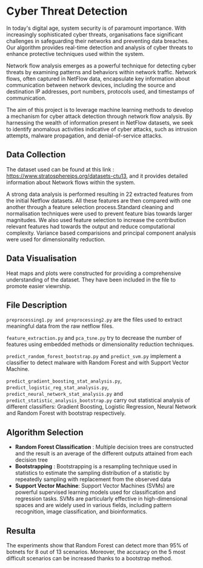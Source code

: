# Cyber Threat Detection
In today's digital age, system security is of paramount importance. With increasingly sophisticated cyber threats, organisations face significant challenges in safeguarding their networks and preventing data breaches. Our algorithm provides real-time detection and analysis of cyber threats to enhance protective techniques used within the system.

Network flow analysis emerges as a powerful technique for detecting cyber threats by examining patterns and behaviors within network traffic. Network flows, often captured in NetFlow data, encapsulate key information about communication between network devices, including the source and destination IP addresses, port numbers, protocols used, and timestamps of communication.

The aim of this project is to leverage machine learning methods to develop a mechanism for cyber attack detection through network flow analysis. By harnessing the wealth of information present in NetFlow datasets, we seek to identify anomalous activities indicative of cyber attacks, such as intrusion attempts, malware propagation, and denial-of-service attacks.

## Data Collection
The dataset used can be found at this link : https://www.stratosphereips.org/datasets-ctu13, and it provides detailed information about Network flows within the system.

A strong data analysis is performed resulting in 22 extracted features from the initial Netflow datasets. All these features are then compared with one another through a feature selection process.Standard cleaning and normalisation techniques were used to prevent feature bias towards larger magnitudes. We also used feature selection to increase the contribution relevant features had towards the output and reduce computational complexity. Variance based comparisions and principal component analysis were used for dimensionality reduction.

## Data Visualisation
Heat maps and plots were constructed for providing a comprehensive understanding of the dataset. They have been included in the file to promote easier viewrship.

## File Description
`preprocessing1.py and preprocessing2.py` are the files used to extract meaningful data from the raw netflow files.

`feature_extraction.py` and `pca_tsne.py` try to decrease the number of features using embedded methods or dimensionality reduction techniques.

`predict_random_forest_bootstrap.py` and `predict_svm.py` implement a classifier to detect malware with Random Forest and with Support Vector Machine.

`predict_gradient_boosting_stat_analysis.py`, p`redict_logistic_reg_stat_analysis.py`, `predict_neural_network_stat_analysis.py` and `predict_statistic_analysis_bootstrap.py` carry out statistical analysis of different classifiers: Gradient Boosting, Logistic Regression, Neural Network and Random Forest with bootstrap respectively.

## Algorithm Selection
- **Random Forest Classification** : Multiple decision trees are constructed and the result is an average of the different outputs attained from each decision tree
- **Bootstrapping** : Bootstrapping is a resampling technique used in statistics to estimate the sampling distribution of a statistic by repeatedly sampling with replacement from the observed data
- **Support Vector Machine**: Support Vector Machines (SVMs) are powerful supervised learning models used for classification and regression tasks. SVMs are particularly effective in high-dimensional spaces and are widely used in various fields, including pattern recognition, image classification, and bioinformatics.

## Resulta
The experiments show that Random Forest can detect more than 95% of botnets for 8 out of 13 scenarios. Moreover, the accuracy on the 5 most difficult scenarios can be increased thanks to a bootstrap method. 
